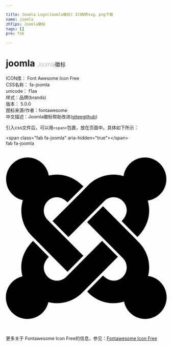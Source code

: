 ```yaml
---

title: Joomla Logo(Joomla徽标) ICON转svg、png下载
name: joomla
zhTips: Joomla徽标
tags: []
pre: fab

---
```


# joomla  <small style="font-size: 60%;font-weight: 100">Joomla徽标</small>


<div class="detail-page">
<p>
<span>
ICON库：
<span class="badge-secondary badge">Font Awesome Icon Free</span> 
</span>
<br/>
<span>
CSS名称：
<span class="badge-secondary badge">fa-joomla</span> 
</span>
<br/>
<span>
unicode：
<span class="badge-secondary badge">f1aa</span> 
<copy-btn content='f1aa' btn-title=""></copy-btn>
<copy-btn :content='String.fromCodePoint(parseInt("f1aa", 16))' btn-title="复制U"></copy-btn>
</span><br/><span>样式：<span class="badge-light badge">品牌(brands)</span></span>
<br/>
<span>
版本：
<span class="badge-secondary badge">5.0.0</span> 
</span>
<br/>
<span>图标来源/作者：<span class="badge-light badge">fontawesome</span></span> 
<br/>
<span class="zh-detail">中文描述：<span class="badge-primary badge">Joomla徽标</span><span class="help-link"><span>帮助改进</span>(<a href="https://gitee.com/liuwave/icon-helper/edit/master/json/fontawesome/brands/joomla.json" target="_blank" rel="noopener noreferrer">gitee</a><a href="https://github.com/liuwave/icon-helper/edit/master/json/fontawesome/brands/joomla.json" target="_blank" rel="noopener noreferrer">github</a></span>)</span><br/>
</p>
</div>
<div class="alert alert-dark">
  <i class="fab fa-joomla fa-xs"></i>
  <i class="fab fa-joomla fa-sm"></i>
  <i class="fab fa-joomla fa-lg"></i>
  <i class="fab fa-joomla fa-2x"></i>
  <i class="fab fa-joomla fa-3x"></i>
  <i class="fab fa-joomla fa-5x"></i>
  <i class="fab fa-joomla fa-7x"></i>
</div>
<div>
  <p>引入css文件后，可以用<code>&lt;span&gt;</code>包裹，放在页面中。具体如下所示：    
  </p>
  <div class="alert alert-primary" style="font-size: 14px">
    &lt;span class="fab fa-joomla" aria-hidden="true"&gt;&lt;/span&gt;
    <copy-btn content='<span class="fab fa-joomla" aria-hidden="true"></span>'></copy-btn>
  </div>
  <div class="alert alert-secondary">
    <i class="fab fa-joomla"
    style="font-size: 24px"
    aria-hidden="true"></i> fab fa-joomla
    <copy-btn content="fab fa-joomla" btn-title="复制图标名称"></copy-btn>
  </div>
</div>
<div id="svg" class="svg-wrap">
<svg xmlns="http://www.w3.org/2000/svg" viewBox="0 0 448 512"><path d="M.6 92.1C.6 58.8 27.4 32 60.4 32c30 0 54.5 21.9 59.2 50.2 32.6-7.6 67.1.6 96.5 30l-44.3 44.3c-20.5-20.5-42.6-16.3-55.4-3.5-14.3 14.3-14.3 37.9 0 52.2l99.5 99.5-44 44.3c-87.7-87.2-49.7-49.7-99.8-99.7-26.8-26.5-35-64.8-24.8-98.9C20.4 144.6.6 120.7.6 92.1zm129.5 116.4l44.3 44.3c10-10 89.7-89.7 99.7-99.8 14.3-14.3 37.6-14.3 51.9 0 12.8 12.8 17 35-3.5 55.4l44 44.3c31.2-31.2 38.5-67.6 28.9-101.2 29.2-4.1 51.9-29.2 51.9-59.5 0-33.2-26.8-60.1-59.8-60.1-30.3 0-55.4 22.5-59.5 51.6-33.8-9.9-71.7-1.5-98.3 25.1-18.3 19.1-71.1 71.5-99.6 99.9zm266.3 152.2c8.2-32.7-.9-68.5-26.3-93.9-11.8-12.2 5 4.7-99.5-99.7l-44.3 44.3 99.7 99.7c14.3 14.3 14.3 37.6 0 51.9-12.8 12.8-35 17-55.4-3.5l-44 44.3c27.6 30.2 68 38.8 102.7 28 5.5 27.4 29.7 48.1 58.9 48.1 33 0 59.8-26.8 59.8-60.1 0-30.2-22.5-55-51.6-59.1zm-84.3-53.1l-44-44.3c-87 86.4-50.4 50.4-99.7 99.8-14.3 14.3-37.6 14.3-51.9 0-13.1-13.4-16.9-35.3 3.2-55.4l-44-44.3c-30.2 30.2-38 65.2-29.5 98.3-26.7 6-46.2 29.9-46.2 58.2C0 453.2 26.8 480 59.8 480c28.6 0 52.5-19.8 58.6-46.7 32.7 8.2 68.5-.6 94.2-26 32.1-32 12.2-12.4 99.5-99.7z"/></svg>
</div>
<detail full-name='fa-joomla'></detail>
    
<div><p>更多关于  Fontawesome Icon Free的信息，参见：<a target="_blank" href="https://iconhelper.cn/fontawesome.html">Fontawesome Icon Free</a>
</p></div>
